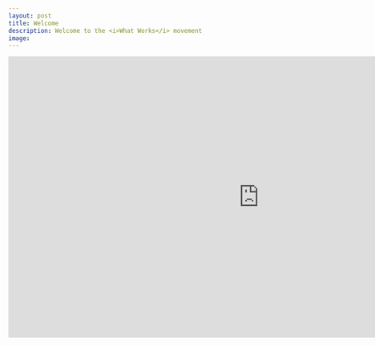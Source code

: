 ```yaml
---
layout: post
title: Welcome
description: Welcome to the <i>What Works</i> movement
image: 
---
```

<iframe allowfullscreen="" frameborder="0" height="562" mozallowfullscreen="" src="https://player.vimeo.com/video/140095311" webkitallowfullscreen="" width="1000"></iframe>
